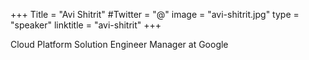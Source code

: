 +++
Title = "Avi Shitrit"
#Twitter = "@"
image = "avi-shitrit.jpg"
type = "speaker"
linktitle = "avi-shitrit"
+++

Cloud Platform Solution Engineer Manager at Google

